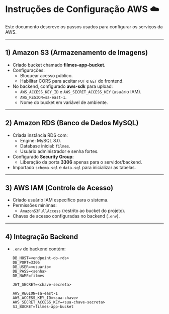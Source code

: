 # Instruções de Configuração AWS ☁️

Este documento descreve os passos usados para configurar os serviços da AWS.

---

## 1) Amazon S3 (Armazenamento de Imagens)

- Criado bucket chamado **filmes-app-bucket**.
- Configurações:
  - Bloquear acesso público.
  - Habilitar CORS para aceitar `PUT` e `GET` do frontend.
- No backend, configurado **aws-sdk** para upload:
  - `AWS_ACCESS_KEY_ID` e `AWS_SECRET_ACCESS_KEY` (usuário IAM).
  - `AWS_REGION=sa-east-1`.
  - Nome do bucket em variável de ambiente.

---

## 2) Amazon RDS (Banco de Dados MySQL)

- Criada instância RDS com:
  - Engine: MySQL 8.0.
  - Database inicial: `filmes`.
  - Usuário administrador e senha fortes.
- Configurado **Security Group**:
  - Liberação da porta **3306** apenas para o servidor/backend.
- Importado `schema.sql` e `data.sql` para inicializar as tabelas.

---

## 3) AWS IAM (Controle de Acesso)

- Criado usuário IAM específico para o sistema.
- Permissões mínimas:
  - `AmazonS3FullAccess` (restrito ao bucket do projeto).
- Chaves de acesso configuradas no backend (`.env`).

---

## 4) Integração Backend

- `.env` do backend contém:

  ```env
  DB_HOST=<endpoint-do-rds>
  DB_PORT=3306
  DB_USER=<usuario>
  DB_PASS=<senha>
  DB_NAME=filmes

  JWT_SECRET=<chave-secreta>

  AWS_REGION=sa-east-1
  AWS_ACCESS_KEY_ID=<sua-chave>
  AWS_SECRET_ACCESS_KEY=<sua-chave-secreta>
  S3_BUCKET=filmes-app-bucket
  ```

